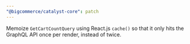```yaml
---
"@bigcommerce/catalyst-core": patch
---
```


Memoize `GetCartCountQuery` using React.js `cache()` so that it only hits the GraphQL API once per render, instead of twice.
